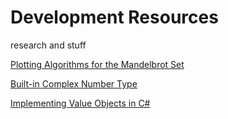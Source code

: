 # Development Resources

research and stuff


[Plotting Algorithms for the Mandelbrot Set](https://en.wikipedia.org/wiki/Plotting_algorithms_for_the_Mandelbrot_set)

[Built-in Complex Number Type](https://docs.microsoft.com/en-us/dotnet/api/system.numerics.complex?view=net-6.0)

[Implementing Value Objects in C#](https://docs.microsoft.com/en-us/dotnet/architecture/microservices/microservice-ddd-cqrs-patterns/implement-value-objects)